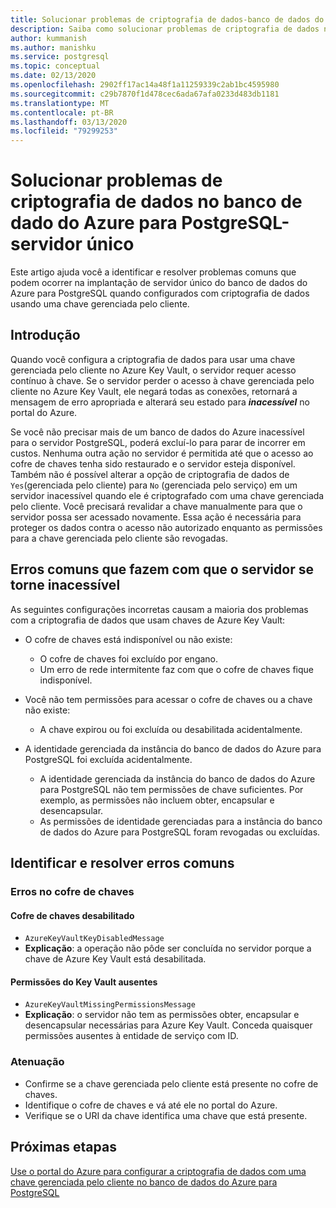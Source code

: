 ```yaml
---
title: Solucionar problemas de criptografia de dados-banco de dados do Azure para PostgreSQL-servidor único
description: Saiba como solucionar problemas de criptografia de dados no banco de dado do Azure para PostgreSQL-servidor único
author: kummanish
ms.author: manishku
ms.service: postgresql
ms.topic: conceptual
ms.date: 02/13/2020
ms.openlocfilehash: 2902ff17ac14a48f1a11259339c2ab1bc4595980
ms.sourcegitcommit: c29b7870f1d478cec6ada67afa0233d483db1181
ms.translationtype: MT
ms.contentlocale: pt-BR
ms.lasthandoff: 03/13/2020
ms.locfileid: "79299253"
---
```

# <a name="troubleshoot-data-encryption-in-azure-database-for-postgresql---single-server"></a>Solucionar problemas de criptografia de dados no banco de dado do Azure para PostgreSQL-servidor único

Este artigo ajuda você a identificar e resolver problemas comuns que podem ocorrer na implantação de servidor único do banco de dados do Azure para PostgreSQL quando configurados com criptografia de dados usando uma chave gerenciada pelo cliente.

## <a name="introduction"></a>Introdução

Quando você configura a criptografia de dados para usar uma chave gerenciada pelo cliente no Azure Key Vault, o servidor requer acesso contínuo à chave. Se o servidor perder o acesso à chave gerenciada pelo cliente no Azure Key Vault, ele negará todas as conexões, retornará a mensagem de erro apropriada e alterará seu estado para ***inacessível*** no portal do Azure.

Se você não precisar mais de um banco de dados do Azure inacessível para o servidor PostgreSQL, poderá excluí-lo para parar de incorrer em custos. Nenhuma outra ação no servidor é permitida até que o acesso ao cofre de chaves tenha sido restaurado e o servidor esteja disponível. Também não é possível alterar a opção de criptografia de dados de `Yes`(gerenciada pelo cliente) para `No` (gerenciada pelo serviço) em um servidor inacessível quando ele é criptografado com uma chave gerenciada pelo cliente. Você precisará revalidar a chave manualmente para que o servidor possa ser acessado novamente. Essa ação é necessária para proteger os dados contra o acesso não autorizado enquanto as permissões para a chave gerenciada pelo cliente são revogadas.

## <a name="common-errors-causing-server-to-become-inaccessible"></a>Erros comuns que fazem com que o servidor se torne inacessível

As seguintes configurações incorretas causam a maioria dos problemas com a criptografia de dados que usam chaves de Azure Key Vault:

- O cofre de chaves está indisponível ou não existe:
  - O cofre de chaves foi excluído por engano.
  - Um erro de rede intermitente faz com que o cofre de chaves fique indisponível.

- Você não tem permissões para acessar o cofre de chaves ou a chave não existe:
  - A chave expirou ou foi excluída ou desabilitada acidentalmente.
- A identidade gerenciada da instância do banco de dados do Azure para PostgreSQL foi excluída acidentalmente.
  - A identidade gerenciada da instância do banco de dados do Azure para PostgreSQL não tem permissões de chave suficientes. Por exemplo, as permissões não incluem obter, encapsular e desencapsular.
  - As permissões de identidade gerenciadas para a instância do banco de dados do Azure para PostgreSQL foram revogadas ou excluídas.

## <a name="identify-and-resolve-common-errors"></a>Identificar e resolver erros comuns

### <a name="errors-on-the-key-vault"></a>Erros no cofre de chaves

#### <a name="disabled-key-vault"></a>Cofre de chaves desabilitado

- `AzureKeyVaultKeyDisabledMessage`
- **Explicação**: a operação não pôde ser concluída no servidor porque a chave de Azure Key Vault está desabilitada.

#### <a name="missing-key-vault-permissions"></a>Permissões do Key Vault ausentes

- `AzureKeyVaultMissingPermissionsMessage`
- **Explicação**: o servidor não tem as permissões obter, encapsular e desencapsular necessárias para Azure Key Vault. Conceda quaisquer permissões ausentes à entidade de serviço com ID.

### <a name="mitigation"></a>Atenuação

- Confirme se a chave gerenciada pelo cliente está presente no cofre de chaves.
- Identifique o cofre de chaves e vá até ele no portal do Azure.
- Verifique se o URI da chave identifica uma chave que está presente.

## <a name="next-steps"></a>Próximas etapas

[Use o portal do Azure para configurar a criptografia de dados com uma chave gerenciada pelo cliente no banco de dados do Azure para PostgreSQL](howto-data-encryption-portal.md)

